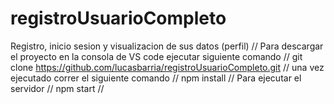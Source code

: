 # registroUsuarioCompleto
Registro, inicio sesion y visualizacion de sus datos (perfil) 
// Para descargar el proyecto en la consola de VS code ejecutar siguiente comando 
  //
    git clone https://github.com/lucasbarria/registroUsuarioCompleto.git
  //
una vez ejecutado correr el siguiente comando
  //
    npm install
  //
Para ejecutar el servidor 
  //
    npm start
  //
